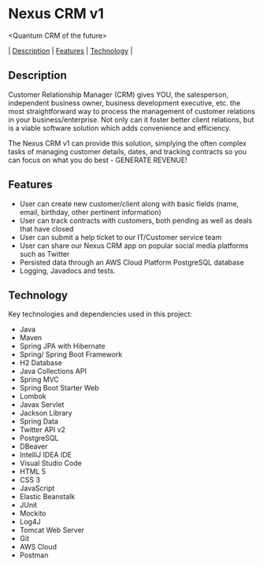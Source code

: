 # Nexus CRM v1
&lt;Quantum CRM of the future>

| [Description](#description) | [Features](#features) | [Technology](#technology) |  

## Description

Customer Relationship Manager (CRM) gives YOU, the salesperson, independent business owner, business development executive, etc. the most straightforward way to  process the management of customer relations in your business/enterprise. Not only can it foster better client relations, but is a viable software solution which adds convenience and efficiency.

The Nexus CRM v1 can provide this solution, simplying the often complex tasks of managing customer details, dates, and tracking contracts so you can focus on what you do best - GENERATE REVENUE!

## Features

- User can create new customer/client along with basic fields (name, email, birthday, other pertinent information)
- User can track contracts with customers, both pending as well as deals that have closed
- User can submit a help ticket to our IT/Customer service team
- User can share our Nexus CRM app on popular social media platforms such as Twitter
- Persisted data through an AWS Cloud Platform PostgreSQL database
- Logging, Javadocs and tests.

## Technology

Key technologies and dependencies used in this project:

- Java
- Maven
- Spring JPA with Hibernate
- Spring/ Spring Boot Framework
- H2 Database
- Java Collections API
- Spring MVC
- Spring Boot Starter Web
- Lombok
- Javax Servlet
- Jackson Library
- Spring Data
- Twitter API v2
- PostgreSQL
- DBeaver
- IntelliJ IDEA IDE
- Visual Studio Code
- HTML 5
- CSS 3
- JavaScript
- Elastic Beanstalk
- JUnit
- Mockito
- Log4J
- Tomcat Web Server
- Git
- AWS Cloud
- Postman
